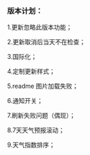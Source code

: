 ### 版本计划：

1.更新忽略此版本功能；

2.更新取消后当天不在检查；

3.国际化；

4.定制更新样式；

5.readme 图片加载失败；

6.通知开关；

7.刷新失败问题（偶现）；

8.7天天气预报滚动；

9.天气指数排序；